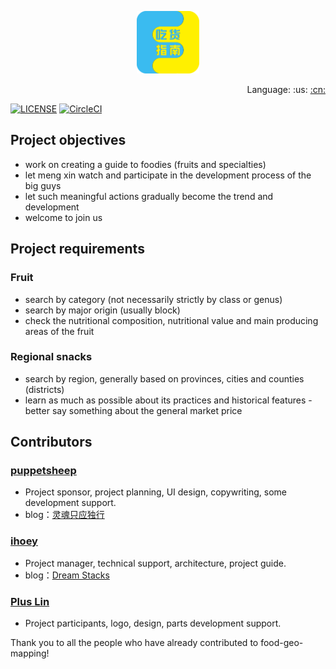 <p align="center"><a href="https://www.ihoey.com" target="_blank" rel="noopener noreferrer"><img width="100" src="./public/logo.png" alt="food-geo-mapping logo"></a></p>

<div align="right">
    Language: :us:
    <a title="Chinese" href="README.md">
    :cn:
    </a>
</div>

[![LICENSE](https://img.shields.io/badge/license-Anti%20996-blue.svg?style=flat-square)](/LICENSE)
[![CircleCI](https://circleci.com/gh/DreamStacks/food-geo-mapping.svg?style=svg)](https://circleci.com/gh/DreamStacks/food-geo-mapping)

## Project objectives

- work on creating a guide to foodies (fruits and specialties)
- let meng xin watch and participate in the development process of the big guys
- let such meaningful actions gradually become the trend and development
- welcome to join us

## Project requirements

### Fruit

- search by category (not necessarily strictly by class or genus)
- search by major origin (usually block)
- check the nutritional composition, nutritional value and main producing areas of the fruit

### Regional snacks

- search by region, generally based on provinces, cities and counties (districts)
- learn as much as possible about its practices and historical features
  -better say something about the general market price

## Contributors

### [puppetsheep](https://github.com/puppetsheep)

- Project sponsor, project planning, UI design, copywriting, some development support.
- blog：[灵魂只应独行](https://puppetsheep.cn/)

### [ihoey](https://github.com/ihoey)

- Project manager, technical support, architecture, project guide.
- blog：[Dream Stacks](https://blog.ihoey.com/)

### [Plus Lin](https://github.com/ljh980703)

- Project participants, logo, design, parts development support.

Thank you to all the people who have already contributed to food-geo-mapping!
